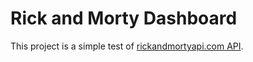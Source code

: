 # Rick and Morty Dashboard

This project is a simple test of [rickandmortyapi.com API](https://rickandmortyapi.com/).